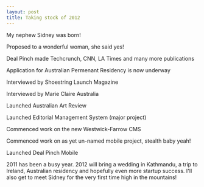 ```yaml
---
layout: post
title: Taking stock of 2012
---
```


My nephew Sidney was born!

Proposed to a wonderful woman, she said yes!

Deal Pinch made Techcrunch, CNN, LA Times and many more publications

Application for Australian Permenant Residency is now underway

Interviewed by Shoestring Launch Magazine

Interviewed by Marie Claire Australia

Launched Australian Art Review

Launched Editorial Management System (major project)

Commenced work on the new Westwick-Farrow CMS

Commenced work on as yet un-named mobile project, stealth baby yeah!

Launched Deal Pinch Mobile

2011 has been a busy year.  2012 will bring a wedding in Kathmandu, a trip to Ireland, Australian residency and hopefully even more startup success.  I'll also get to meet Sidney for the very first time high in the mountains!